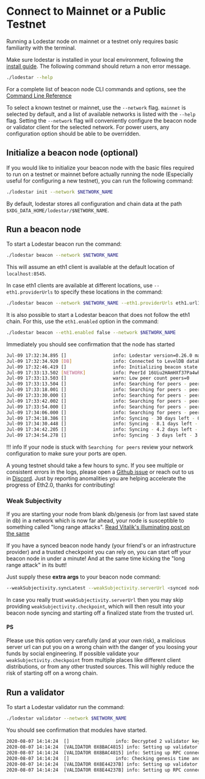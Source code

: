 # Connect to Mainnet or a Public Testnet

Running a Lodestar node on mainnet or a testnet only requires basic familiarity with the terminal.

Make sure lodestar is installed in your local environment, following the [install guide](../../installation/). The following command should return a non error message.

```bash
./lodestar --help
```

For a complete list of beacon node CLI commands and options, see the [Command Line Reference](../../reference/cli/)

To select a known testnet or mainnet, use the `--network` flag. `mainnet` is selected by default, and a list of available networks is listed with the `--help` flag. Setting the `--network` flag will conveniently configure the beacon node or validator client for the selected network. For power users, any configuration option should be able to be overridden.

## Initialize a beacon node (optional)

If you would like to initialize your beacon node with the basic files required to run on a testnet or mainnet before actually running the node (Especially useful for configuring a new testnet), you can run the following command:

```bash
./lodestar init --network $NETWORK_NAME
```

By default, lodestar stores all configuration and chain data at the path `$XDG_DATA_HOME/lodestar/$NETWORK_NAME`.

## Run a beacon node

To start a Lodestar beacon run the command:

```bash
./lodestar beacon --network $NETWORK_NAME
```

This will assume an eth1 client is available at the default location of `localhost:8545`.

In case eth1 clients are available at different locations, use `--eth1.providerUrls` to specify these locations in the command:

```bash
./lodestar beacon --network $NETWORK_NAME --eth1.providerUrls eth1.url1 eth1.url2
```

It is also possible to start a Lodestar beacon that does not follow the eth1 chain. For this, use the `eth1.enabled` option in the command:

```bash
./lodestar beacon --eth1.enabled false --network $NETWORK_NAME
```

Immediately you should see confirmation that the node has started

```bash
Jul-09 17:32:34.895 []                 info: Lodestar version=0.26.0 master 8058d367, network=prater
Jul-09 17:32:34.920 [DB]               info: Connected to LevelDB database name=/home/user/.local/share/lodestar/prater/chain-db
Jul-09 17:32:46.419 []                 info: Initializing beacon state slot=0, epoch=0, stateRoot=0x895390e92edc03df7096e9f51e51896e8dbe6e7e838180dadbfd869fdd77a659
Jul-09 17:33:13.502 [NETWORK]          info: PeerId 16Uiu2HAmHXf37Pa4whSF1rdwWbkqDuiwd3U7wqTgadQVza48MTn4, Multiaddrs /ip4/127.0.0.1/tcp/9000
Jul-09 17:33:13.503 []                 warn: Low peer count peers=0
Jul-09 17:33:13.504 []                 info: Searching for peers - peers: 0 - finalized: 0 0x0000…0000 - head: 0 0x8c0e…ee87 - clockSlot: 780166
Jul-09 17:33:18.001 []                 info: Searching for peers - peers: 0 - finalized: 0 0x0000…0000 - head: 0 0x8c0e…ee87 - clockSlot: 780166
Jul-09 17:33:30.000 []                 info: Searching for peers - peers: 0 - finalized: 0 0x0000…0000 - head: 0 0x8c0e…ee87 - clockSlot: 780167
Jul-09 17:33:42.002 []                 info: Searching for peers - peers: 0 - finalized: 0 0x0000…0000 - head: 0 0x8c0e…ee87 - clockSlot: 780168
Jul-09 17:33:54.000 []                 info: Searching for peers - peers: 0 - finalized: 0 0x0000…0000 - head: 0 0x8c0e…ee87 - clockSlot: 780169
Jul-09 17:34:06.000 []                 info: Searching for peers - peers: 0 - finalized: 0 0x0000…0000 - head: 0 0x8c0e…ee87 - clockSlot: 780170
Jul-09 17:34:18.386 []                 info: Syncing - 30 days left - 0.297 slots/s - finalized: 0 0x0000…0000 - head: 30 0x0bcf…0506 - clockSlot: 780171 - peers: 1
Jul-09 17:34:30.448 []                 info: Syncing - 8.1 days left - 1.12 slots/s - finalized: 2 0x8e30…3ce0 - head: 128 0xd4f1…d32b - clockSlot: 780172 - peers: 1
Jul-09 17:34:42.205 []                 info: Syncing - 4.2 days left - 2.15 slots/s - finalized: 5 0x2811…5120 - head: 255 0x6c99…033b - clockSlot: 780173 - peers: 1
Jul-09 17:34:54.278 []                 info: Syncing - 3 days left - 3.00 slots/s - finalized: 8 0x65e2…52a9 - head: 351 0x0f5a…1cd3 - clockSlot: 780174 - peers: 1
```

<!-- prettier-ignore-start -->
!!! info
    If your node is stuck with `Searching for peers` review your network configuration to make sure your ports are open.
<!-- prettier-ignore-end -->

A young testnet should take a few hours to sync. If you see multiple or consistent errors in the logs, please open a [Github issue](https://github.com/ChainSafe/lodestar/issues/new) or reach out to us in [Discord](https://discord.gg/yjyvFRP). Just by reporting anomalities you are helping accelerate the progress of Eth2.0, thanks for contributing!

### Weak Subjectivity

If you are starting your node from blank db/genesis (or from last saved state in db) in a network which is now far ahead, your node is susceptible to something called "long range attacks".
[Read Vitalik's illuminating post on the same](https://blog.ethereum.org/2014/11/25/proof-stake-learned-love-weak-subjectivity/)

If you have a synced beacon node handy (your friend's or an infrastructure provider) and a trusted checkpoint you can rely on, you can start off your beacon node in under a minute! And at the same time kicking the "long range attack" in its butt!

Just supply these **extra args** to your beacon node command:
```bash
--weakSubjectivity.syncLatest --weakSubjectivity.serverUrl <synced node url> [--weakSubjectivity.checkpoint <trusted checkpoint in root:epoch format>]
```
In case you really trust `weakSubjectivity.serverUrl` then you may skip providing `weakSubjectivity.checkpoint`, which will then result into your beacon node syncing and starting off a finalized state from the trusted url.

#### PS
Please use this option very carefully (and at your own risk), a malicious server url can put you on a wrong chain with the danger of you loosing your funds by social engineering. 
If possible validate your `weakSubjectivity.checkpoint` from multiple places like different client distributions, or from any other trusted sources. This will highly reduce the risk of starting off on a wrong chain.

## Run a validator

To start a Lodestar validator run the command:

```bash
./lodestar validator --network $NETWORK_NAME
```

You should see confirmation that modules have started.

```bash
2020-08-07 14:14:24  []                 info: Decrypted 2 validator keystores
2020-08-07 14:14:24  [VALIDATOR 0X8BAC4815] info: Setting up validator client...
2020-08-07 14:14:24  [VALIDATOR 0X8BAC4815] info: Setting up RPC connection...
2020-08-07 14:14:24  []                 info: Checking genesis time and beacon node connection
2020-08-07 14:14:24  [VALIDATOR 0X8E44237B] info: Setting up validator client...
2020-08-07 14:14:24  [VALIDATOR 0X8E44237B] info: Setting up RPC connection...
```
